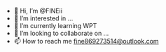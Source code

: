 - 👋 Hi, I’m @FINEii
- 👀 I’m interested in ...
- 🌱 I’m currently learning WPT
- 💞️ I’m looking to collaborate on ...
- 📫 How to reach me fine869273514@outlook.com

<!---
FINEii/FINEii is a ✨ special ✨ repository because its `README.md` (this file) appears on your GitHub profile.
You can click the Preview link to take a look at your changes.
--->
